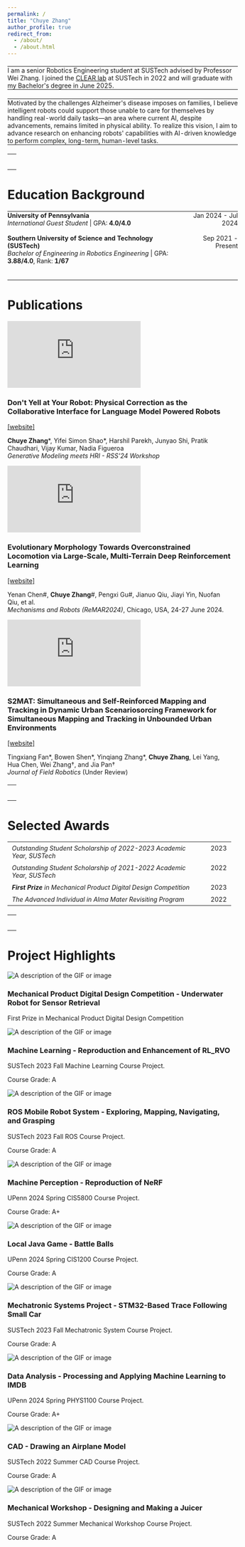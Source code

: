 ```yaml
---
permalink: /
title: "Chuye Zhang"
author_profile: true
redirect_from: 
  - /about/
  - /about.html
---
```


<style>
  .education-table {
    width: 103%;
    border: none;
    border-collapse: collapse;
    font-size: 1.0em; /* Adjust size as needed */
    margin-top: 20px;
  }
  .education-table td {
    padding: 0;
    vertical-align: top;
    border: none;
  }
  .education-table td.right {
    text-align: right;
    padding-left: 20px;
  }
</style>

<table class="education-table">
  <tr>
    <td>
    I am a senior Robotics Engineering student at SUSTech advised by Professor Wei Zhang. I joined the <a href = "https://www.wzhanglab.site/" target="_blank" >CLEAR lab</a> at SUSTech in 2022 and will graduate with my Bachelor's degree in June 2025.
    </td>
  </tr>
</table>

<table class="education-table">
  <tr>
    <td>
    Motivated by the challenges Alzheimer's disease imposes on families, I believe intelligent robots could support those unable to care for themselves by handling real-world daily tasks—an area where current AI, despite advancements, remains limited in physical ability. To realize this vision, I aim to advance research on enhancing robots' capabilities with AI-driven knowledge to perform complex, long-term, human-level tasks.
    </td>
  </tr>
</table>


<table class="education-table">
  <tr>
    <td><strong></strong><br>
    <em></em></td>
    <td class="right"></td>
  </tr>
  <tr>
    <td><strong></strong><br>
    <em></em></td>
    <td class="right"></td>
  </tr>
</table>

Education Background
======


<table class="education-table">
  <tr>
    <td><strong>University of Pennsylvania</strong><br>
    <em>International Guest Student</em> | GPA: <strong>4.0/4.0</strong></td>
    <td class="right">Jan 2024 - Jul 2024</td>
  </tr>
  <tr>
    <td><strong></strong><br>
    <em></em></td>
    <td class="right"></td>
  </tr>
  <tr>
    <td><strong>Southern University of Science and Technology (SUSTech)</strong><br>
    <em>Bachelor of Engineering in Robotics Engineering</em> | GPA: <strong>3.88/4.0</strong>, Rank: <strong>1/67</strong></td>
    <td class="right">Sep 2021 - Present</td>
  </tr>
  <tr>
    <td><strong></strong><br>
    <em></em></td>
    <td class="right"></td>
  </tr>
  <tr>
    <td><strong></strong><br>
    <em></em></td>
    <td class="right"></td>
  </tr>
</table>

<!-- <table class="education-table">
  <tr>
    <td style="padding: 0; vertical-align: top; border: none;"><strong>University of Pennsylvania</strong><br>
    <em>International Guest Student</em> | GPA: 4.0/4.0</td>
    <td style="text-align: right; padding: 0; vertical-align: top; border: none;">Jan 2024 - Jul 2024</td>
  </tr>
  <tr>
    <td style="padding: 0; vertical-align: top; border: none;"><strong></strong><br>
    <em></em></td>
    <td style="text-align: right; padding: 0; vertical-align: top; border: none;"></td>
  </tr>
  <tr>
    <td style="padding: 0; vertical-align: top; border: none;"><strong>Southern University of Science and Technology (SUSTech)</strong><br>
    <em>Bachelor of Engineering in Robotics Engineering</em> | GPA: 3.87/4.0, Rank: 1/67</td>
    <td style="text-align: right; padding: 0; vertical-align: top; border: none;">Sep 2021 - Present</td>
  </tr>
</table> -->



Publications
======

<div class="video-text-wrapper">
    <div class="video-container">
        <iframe src="https://www.youtube.com/embed/U9_q6C5YIgo?si=054SCnYaK05N3f2Z" title="YouTube video player" frameborder="0" allow="accelerometer; autoplay; clipboard-write; encrypted-media; gyroscope; picture-in-picture; web-share" referrerpolicy="strict-origin-when-cross-origin" allowfullscreen></iframe>
    </div>
    <div class="video-description">
        <h3>Don't Yell at Your Robot: Physical Correction as the Collaborative Interface for Language Model Powered Robots</h3>
        <a href="https://sites.google.com/sas.upenn.edu/dontyellatyourrobot/home" target="_blank">[website]</a>
        <p>
          <strong>Chuye Zhang</strong>*, Yifei Simon Shao*, Harshil Parekh, Junyao Shi, Pratik Chaudhari, Vijay Kumar, Nadia Figueroa <br>
          <i>Generative Modeling meets HRI - RSS'24 Workshop</i>
        </p>
    </div>
</div>

<div class="video-text-wrapper">
    <div class="video-container">
        <iframe src="https://www.youtube.com/embed/Eo61SRFhBaw?si=xcGOvXG11zUNG5jl" title="YouTube video player" frameborder="0" allow="accelerometer; autoplay; clipboard-write; encrypted-media; gyroscope; picture-in-picture; web-share" referrerpolicy="strict-origin-when-cross-origin" allowfullscreen></iframe>
    </div>
    <div class="video-description">
        <h3>Evolutionary Morphology Towards Overconstrained Locomotion via Large-Scale, Multi-Terrain Deep Reinforcement Learning</h3>
        <a href="https://ancorasir.github.io/BennettWheelLegRL/" target="_blank">[website]</a>
        <p>Yenan Chen#, <strong>Chuye Zhang</strong>#, Pengxi Gu#, Jianuo Qiu, Jiayi Yin, Nuofan Qiu, et al. <br>
        <i>Mechanisms and Robots (ReMAR2024)</i>, Chicago, USA, 24-27 June 2024.  <br> </p>
    </div>
</div>


<div class="video-text-wrapper">
    <div class="video-container">
        <iframe src="https://www.youtube.com/embed/6HgnLTjTrhI?si=sU656j37xw18HKAr" title="YouTube video player" frameborder="0" allow="accelerometer; autoplay; clipboard-write; encrypted-media; gyroscope; picture-in-picture; web-share" referrerpolicy="strict-origin-when-cross-origin" allowfullscreen></iframe>
    </div>
    <div class="video-description">
        <h3>S2MAT: Simultaneous and Self-Reinforced Mapping and Tracking in Dynamic Urban Scenariosorcing Framework for Simultaneous Mapping and Tracking in Unbounded Urban Environments</h3>
        <a href="https://sites.google.com/view/smat-nav" target="_blank">[website]</a>
        <p>Tingxiang Fan*, Bowen Shen*, Yinqiang Zhang*, <strong>Chuye Zhang</strong>, Lei Yang, Hua Chen, Wei Zhang†, and Jia Pan† 
        <br> <i>Journal of Field Robotics</i> (Under Review) </p>
    </div>
</div>


<table class="education-table">
  <tr>
    <td><strong></strong><br>
    <em></em></td>
    <td class="right"></td>
  </tr>
  <tr>
    <td><strong></strong><br>
    <em></em></td>
    <td class="right"></td>
  </tr>
</table>



<style>
  .honor-table {
    width: 100%;
    border: none;
    border-collapse: collapse;
    font-size: 1.0em;
    margin-top: 10px;
  }
  .honor-table td {
    padding: 5px 10px;
    vertical-align: top;
    border: none;
  }
  .honor-table td.right {
    text-align: right;
    padding-left: 20px;
  }
</style>


Selected Awards
======

<table class="honor-table">
  <tr>
    <td><i>Outstanding Student Scholarship of 2022-2023 Academic Year, SUSTech</i></td>
    <td class="right">2023</td>
  </tr>
  <tr>
    <td><i>Outstanding Student Scholarship of 2021-2022 Academic Year, SUSTech</i></td>
    <td class="right">2022</td>
  </tr>
  <tr>
    <td><i><strong>First Prize</strong> in Mechanical Product Digital Design Competition</i></td>
    <td class="right">2023</td>
  </tr>
  <tr>
    <td><i>The Advanced Individual in Alma Mater Revisiting Program</i></td>
    <td class="right">2022</td>
  </tr>
</table>


<table class="education-table">
  <tr>
    <td><strong></strong><br>
    <em></em></td>
    <td class="right"></td>
  </tr>
  <tr>
    <td><strong></strong><br>
    <em></em></td>
    <td class="right"></td>
  </tr>
</table>


Project Highlights
======

<div class="image-text-wrapper">
    <div class="image-container">
        <img src="images/sensor_r.gif" alt="A description of the GIF or image">
    </div>
    <div class="image-description">
        <h3> Mechanical Product Digital Design Competition - Underwater Robot for Sensor Retrieval</h3>
        <!-- <a href="https://project-link.com" target="_blank">[website]</a> -->
        <!-- <p class="post-description"> UPenn 24 Spring Machine Perception Course Project.</p> -->
        <p class="post-description"> First Prize in Mechanical Product Digital Design Competition</p>
    </div>
</div>

<div class="image-text-wrapper">
    <div class="image-container">
        <img src="images/ml_new.gif" alt="A description of the GIF or image">
    </div>
    <div class="image-description">
        <h3> Machine Learning - Reproduction and Enhancement of RL_RVO</h3>
        <!-- <a href="https://project-link.com" target="_blank">[website]</a> -->
        <p class="post-description"> SUSTech 2023 Fall Machine Learning Course Project.</p>
        <p class="post-description"> Course Grade: A</p>
    </div>
</div>

<div class="image-text-wrapper">
    <div class="image-container">
        <img src="images/nav_and_grasp_new.gif" alt="A description of the GIF or image">
    </div>
    <div class="image-description">
        <h3>ROS Mobile Robot System - Exploring, Mapping, Navigating, and Grasping</h3>
        <!-- <a href="https://project-link.com" target="_blank">[website]</a> -->
        <p class="post-description">SUSTech 2023 Fall ROS Course Project.</p>
        <p class="post-description"> Course Grade: A</p>
    </div>
</div>

<div class="image-text-wrapper">
    <div class="image-container">
        <img src="images/nerf.png" alt="A description of the GIF or image">
    </div>
    <div class="image-description">
        <h3> Machine Perception - Reproduction of NeRF</h3>
        <!-- <a href="https://project-link.com" target="_blank">[website]</a> -->
        <p class="post-description"> UPenn 2024 Spring CIS5800 Course Project.</p>
        <p class="post-description"> Course Grade: A+</p>
    </div>
</div>

<div class="image-text-wrapper">
    <div class="image-container">
        <img src="images/battleballs.gif" alt="A description of the GIF or image">
    </div>
    <div class="image-description">
        <h3>Local Java Game - Battle Balls</h3>
        <!-- <a href="https://project-link.com" target="_blank">[website]</a> -->
        <p class="post-description">UPenn 2024 Spring CIS1200 Course Project.</p>
        <p class="post-description"> Course Grade: A</p>
    </div>
</div>


<div class="image-text-wrapper">
    <div class="image-container">
        <img src="images/stm32.gif" alt="A description of the GIF or image">
    </div>
    <div class="image-description">
        <h3> Mechatronic Systems Project - STM32-Based Trace Following Small Car</h3>
        <!-- <a href="https://project-link.com" target="_blank">[website]</a> -->
        <p class="post-description"> SUSTech 2023 Fall Mechatronic System Course Project.</p>
        <p class="post-description"> Course Grade: A</p>
    </div>
</div>


<div class="image-text-wrapper">
    <div class="image-container">
        <img src="images/animate_imdb.gif" alt="A description of the GIF or image">
    </div>
    <div class="image-description">
        <h3>Data Analysis - Processing and Applying Machine Learning to IMDB</h3>
        <!-- <a href="https://project-link.com" target="_blank">[website]</a> -->
        <p class="post-description">UPenn 2024 Spring PHYS1100 Course Project.</p>
        <p class="post-description"> Course Grade: A+</p>
    </div>
</div>

<div class="image-text-wrapper">
    <div class="image-container">
        <img src="images/a380.gif" alt="A description of the GIF or image">
    </div>
    <div class="image-description">
        <h3> CAD - Drawing an Airplane Model</h3>
        <!-- <a href="https://project-link.com" target="_blank">[website]</a> -->
        <p class="post-description"> SUSTech 2022 Summer CAD Course Project.</p>
        <p class="post-description"> Course Grade: A</p>
    </div>
</div>

<div class="image-text-wrapper">
    <div class="image-container">
        <img src="images/jucier.png" alt="A description of the GIF or image">
    </div>
    <div class="image-description">
        <h3> Mechanical Workshop - Designing and Making a Juicer</h3>
        <!-- <a href="https://project-link.com" target="_blank">[website]</a> -->
        <p class="post-description"> SUSTech 2022 Summer Mechanical Workshop Course Project.</p>
        <p class="post-description"> Course Grade: A</p>
    </div>
</div>

